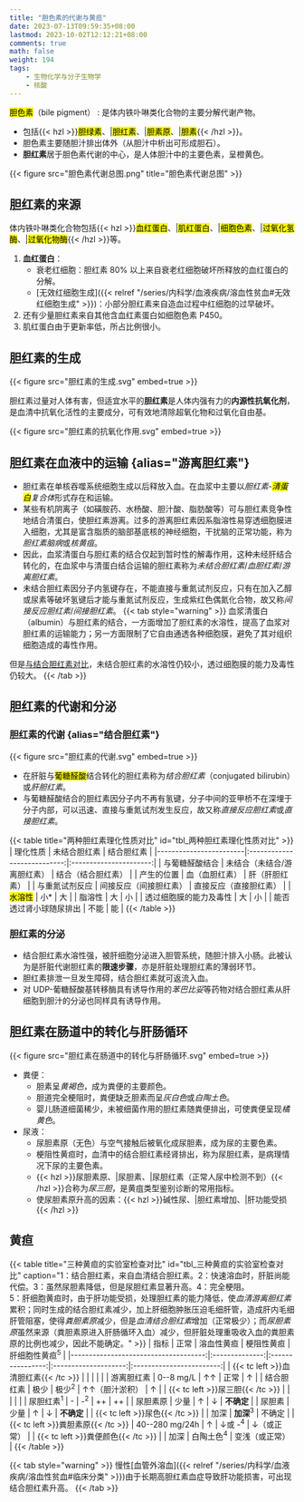 ```yaml
---
title: "胆色素的代谢与黄疸"
date: 2023-07-13T09:59:35+08:00
lastmod: 2023-10-02T12:12:21+08:00
comments: true
math: false
weight: 194
tags:
    - 生物化学与分子生物学
    - 核酸
---
```


<mark>胆色素</mark>（bile pigment）
: 是体内铁卟啉类化合物的主要分解代谢产物。

- 包括{{< hzl >}}<mark>胆绿素</mark>、|<mark>胆红素</mark>、|<mark>胆素原</mark>、|<mark>胆素</mark>{{< /hzl >}}。
- 胆色素主要随胆汁排出体外（从胆汁中析出可形成胆石）。
- **胆红素**居于胆色素代谢的中心，是人体胆汁中的主要色素，呈橙黄色。

<!--more-->

{{< figure src="胆色素代谢总图.png" title="胆色素代谢总图" >}}

## 胆红素的来源

体内铁卟啉类化合物包括{{< hzl >}}<mark>血红蛋白</mark>、|<mark>肌红蛋白</mark>、|<mark>细胞色素</mark>、|<mark>过氧化氢酶</mark>、|<mark>过氧化物酶</mark>{{< /hzl >}}等。

1. **血红蛋白**：
    - 衰老红细胞：胆红素 80% 以上来自衰老红细胞破坏所释放的血红蛋白的分解。
    - [无效红细胞生成]({{< relref "/series/内科学/血液疾病/溶血性贫血#无效红细胞生成" >}})：小部分胆红素来自造血过程中红细胞的过早破坏。
2. 还有少量胆红素来自其他含血红素蛋白如细胞色素 P450。
3. 肌红蛋白由于更新率低，所占比例很小。

## 胆红素的生成

{{< figure src="胆红素的生成.svg" embed=true >}}

胆红素过量对人体有害，但适宜水平的**胆红素**是人体内强有力的**内源性抗氧化剂**，是血清中抗氧化活性的主要成分，可有效地清除超氧化物和过氧化自由基。

{{< figure src="胆红素的抗氧化作用.svg" embed=true >}}

## 胆红素在血液中的运输 {alias="游离胆红素"}

- 胆红素在单核吞噬系统细胞生成以后释放入血。在血浆中主要以*胆红素-<mark>清蛋白</mark>复合体*形式存在和运输。
- 某些有机阴离子（如磺胺药、水杨酸、胆汁酸、脂肪酸等）可与胆红素竞争性地结合清蛋白，使胆红素游离。过多的游离胆红素因系脂溶性易穿透细胞膜进入细胞，尤其是富含脂质的脑部基底核的神经细胞，干扰脑的正常功能，称为*胆红素脑病*或*核黄疽*。
- 因此，血浆清蛋白与胆红素的结合仅起到暂时性的解毒作用，这种未经肝结合转化的，在血浆中与清蛋白结合运输的胆红素称为*未结合胆红素*/*血胆红素*/*游离胆红素*。
- 未结合胆红素因分子内氢键存在，不能直接与重氮试剂反应，只有在加入乙醇或尿素等破坏氢键后才能与重氮试剂反应，生成紫红色偶氮化合物，故又称*间接反应胆红素*/*间接胆红素*。
{{< tab style="warning" >}}
血浆清蛋白（albumin）与胆红素的结合，一方面增加了胆红素的水溶性，提高了血浆对胆红素的运输能力；另一方面限制了它自由通透各种细胞膜，避免了其对组织细胞造成的毒性作用。

但是[与结合胆红素对比](#tbl_两种胆红素理化性质对比)，未结合胆红素的水溶性仍较小，透过细胞膜的能力及毒性仍较大。
{{< /tab >}}

## 胆红素的代谢和分泌

### 胆红素的代谢 {alias="结合胆红素"}

{{< figure src="胆红素的代谢.svg" embed=true >}}

- 在肝脏与<mark>葡糖醛酸</mark>结合转化的胆红素称为*结合胆红素*（conjugated bilirubin）或*肝胆红素*。
- 与葡糖醛酸结合的胆红素因分子内不再有氢键，分子中间的亚甲桥不在深埋于分子内部，可以迅速、直接与重氮试剂发生反应，故又称*直接反应胆红素*或*直接胆红素*。

{{< table title="两种胆红素理化性质对比" id="tbl_两种胆红素理化性质对比" >}}
| 理化性质               |         未结合胆红素        |       结合胆红素       |
|------------------------|:---------------------------:|:----------------------:|
| 与葡糖醛酸结合         | 未结合（未结合/游离胆红素） |   结合（结合胆红素）   |
| 产生的位置             |        血（血胆红素）       |     肝（肝胆红素）     |
| 与重氮试剂反应         |    间接反应（间接胆红素）   | 直接反应（直接胆红素） |
| <mark>水溶性</mark>    |             小\*            |           大           |
| 脂溶性                 |              大             |           小           |
| 透过细胞膜的能力及毒性 |              大             |           小           |
| 能否透过肾小球随尿排出 |             不能            |           能           |
{{< /table >}}

### 胆红素的分泌

- 结合胆红素水溶性强，被肝细胞分泌进入胆管系统，随胆汁排入小肠。此被认为是肝脏代谢胆红素的**限速步骤**，亦是肝脏处理胆红素的薄弱环节。
- 胆红素排泄一旦发生障碍，结合胆红素就可返流入血。
- 对 UDP-葡糖醛酸基转移酶具有诱导作用的*苯巴比妥*等药物对结合胆红素从肝细胞到胆汁的分泌也同样具有诱导作用。

## 胆红素在肠道中的转化与肝肠循环

{{< figure src="胆红素在肠道中的转化与肝肠循环.svg" embed=true >}}

- 粪便：
    - 胆素呈*黄褐色*，成为粪便的主要颜色。
    - 胆道完全梗阻时，粪便缺乏胆素而呈*灰白色*或*白陶土色*。
    - 婴儿肠道细菌稀少，未被细菌作用的胆红素随粪便排出，可使粪便呈现*橘黄色*。
- 尿液：
    - 尿胆素原（无色）与空气接触后被氧化成尿胆素，成为尿的主要色素。
    - 梗阻性黄疸时，血清中的结合胆红素经肾排出，称为尿胆红素，是病理情况下尿的主要色素。
    - {{< hzl >}}尿胆素原、|尿胆素、|尿胆红素（正常人尿中检测不到）{{< /hzl >}}合称为*尿三胆*，是黄疽类型鉴别诊断的常用指标。
    - 使尿胆素原升高的因素：{{< hzl >}}碱性尿、|胆红素增加、|肝功能受损{{< /hzl >}}

## 黄疸

{{< table title="三种黄疸的实验室检查对比" id="tbl_三种黄疸的实验室检查对比" caption="1：结合胆红素，来自血清结合胆红素。2：快速溶血时，肝脏尚能代偿。3：虽然尿胆素降低，但是尿胆红素显著升高。4：完全梗阻。<br/>5：肝细胞黄疸时，由于肝功能受损，处理胆红素的能力降低，使*血清游离胆红素*累积；同时生成的结合胆红素减少，加上肝细胞肿胀压迫毛细肝管，造成肝内毛细肝管阻塞，使得*粪胆素原*减少，但是*血清结合胆红素*增加（正常极少）；而*尿胆素原*虽然来源（粪胆素原进入肝肠循环入血）减少，但肝脏处理重吸收入血的粪胆素原的比例也减少，因此不能确定。" >}}
|                                 指标 |      正常      |    溶血性黄疸    |      梗阻性黄疸      | 肝细胞性黄疸<sup>5</sup> |
|-------------------------------------:|:--------------:|:----------------:|:--------------------:|:------------------------:|
| {{< tc left >}}血清胆红素{{< /tc >}} |                |                  |                      |                          |
|                           游离胆红素 |    0--8 mg/L   |        ↑↑        |         正常         |             ↑            |
|                           结合胆红素 |      极少      | 极少<sup>2</sup> |    ↑↑（胆汁淤积）    |             ↑            |
|     {{< tc left >}}尿三胆{{< /tc >}} |                |                  |                      |                          |
|                 尿胆红素<sup>1</sup> |        -       |   -<sup>2</sup>  |          ++          |            ++            |
|                             尿胆素原 |      少量      |         ↑        |           ↓          |        **不确定**        |
|                               尿胆素 |      少量      |         ↑        |           ↓          |        **不确定**        |
|       {{< tc left >}}尿色{{< /tc >}} |                |       加深       | **加深**<sup>3</sup> |          不确定          |
|   {{< tc left >}}粪胆素原{{< /tc >}} | 40--280 mg/24h |         ↑        |   ↓或 -<sup>4</sup>  |        ↓（或正常）       |
|   {{< tc left >}}粪便颜色{{< /tc >}} |                |       加深       | 白陶土色<sup>4</sup> |      变浅（或正常）      |
{{< /table >}}

{{< tab style="warning" >}}
慢性[血管外溶血]({{< relref "/series/内科学/血液疾病/溶血性贫血#临床分类" >}})由于长期高胆红素血症导致肝功能损害，可出现结合胆红素升高。
{{< /tab >}}



